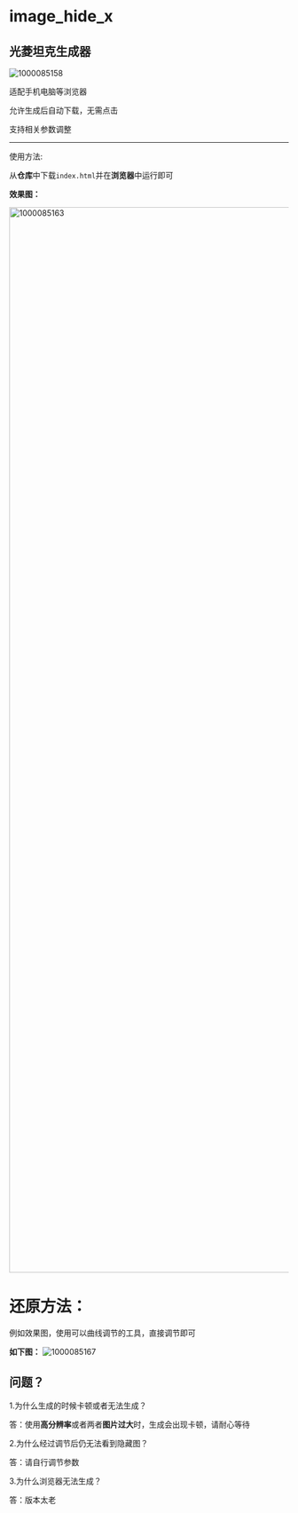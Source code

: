 # image_hide_x
## 光菱坦克生成器

![1000085158](https://github.com/user-attachments/assets/e6699fc2-1c42-4358-8a95-3841cc0c966f)

适配手机电脑等浏览器

允许生成后自动下载，无需点击

支持相关参数调整

----
使用方法:

从**仓库**中下载```index.html```并在**浏览器**中运行即可

**效果图：**

<img width="1076" height="1920" alt="1000085163" src="https://github.com/user-attachments/assets/14ad0411-f57e-4276-98c7-ce1119fe7d0a" />

# 还原方法：
例如效果图，使用可以曲线调节的工具，直接调节即可

**如下图：**
![1000085167](https://github.com/user-attachments/assets/fbb3a5a1-9d3f-4a7e-8a05-234716365ea7)

## 问题？
1.为什么生成的时候卡顿或者无法生成？

答：使用**高分辨率**或者两者**图片过大**时，生成会出现卡顿，请耐心等待

2.为什么经过调节后仍无法看到隐藏图？

答：请自行调节参数

3.为什么浏览器无法生成？

答：版本太老
